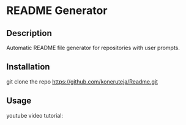 # README Generator

## Description
Automatic README file generator for repositories with user prompts.

## Installation

git clone the repo https://github.com/koneruteja/Readme.git

## Usage

youtube video tutorial:
